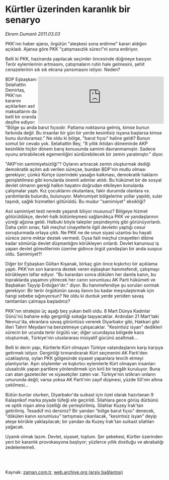 # Kürtler üzerinden karanlık bir senaryo

*Ekrem Dumanlı 2011.03.03*

<td class="columnist-detail">
<p>PKK'nın haber ajansı, örgütün "ateşkesi sona erdirme" kararı aldığını açıkladı. Ajansa göre PKK "çatışmasızlık süreci"ni sona erdiriyor.</p>
<p>
<div id="haberMetinDiv">
<p>Belli ki PKK, haziranda yapılacak seçimler öncesinde düğmeye basıyor. Terör eylemlerinin artmasını, çatışmaların rutin hale gelmesini, şehit cenazelerinin sık sık ekrana yansımasını istiyor. Neden?
<p>
<iframe align="right" frameborder="0" hspace="0" scrolling="no" src="http://web.archive.org/web/20110405120359if_/http://www.kure.tv/VideoEmbed?ID=85419" width="400"><p><a href="http://web.archive.org/web/20110405120359/http://www.kure.tv/haber/210-sesli-gazete/ekrem-dumanli-kurtler-uzerinden-karanlik-bir-senaryo/278-Bolum/85419/&amp;embeddedplayer=v1" rel="nofollow">Ekrem Dumanlı - Kürtler üzerinden karanlık bir senaryo</a></p></iframe>
<p>BDP Eşbaşkanı Selahattin Demirtaş, PKK'nın kararını açıklarken asıl maksatlarını da belli bir oranda deşifre ediyor: "Bölge şu anda barut fıçısıdır. Patlama noktasına gelmiş, kimse bunun farkında değil. Bu insanlar bir gün bir yerde kesintisiz isyana başlarsa kimse bunu durduramaz." Ne oldu ki bölge, "barut fıçısı" haline geldi? Bunun somut bir cevabı yok. Selahattin Bey, "8 yıllık iktidarı döneminde AKP kesinlikle hiçbir dönem barış konusunda samimi davranmamıştır. Sadece oyunu artırabilecek egemenliğini sürdürebilecek bir zemin yaratmıştır." diyor.
<p>"AKP'nin samimiyetsizliği"? Oylarını artıracak zemin oluşturmak dediği demokratik açılım adı verilen süreçse, bundan BDP'nin mutlu olması gerekiyor; çünkü Kürtçe üzerindeki yasağın kalkması, demokratik hakların genişletilmesi gibi konularda önemli adımlar atıldı. Bu hükümet bir de sosyal devlet olmanın gereği halkın hayatını doğrudan etkileyen konularda çalışmalar yaptı. Kız çocuklarını okutanlara, fakir durumda olanlara vs. yardımlarda bulundu, bulunuyor. Mahrumiyet bölgelerine yollar yapıldı, sular taşındı, sağlık hizmetleri götürüldü. Bu mudur "samimiyet" eksikliği?
<p>Asıl samimiyet testi nerede yaşandı biliyor musunuz? Bölgeye hizmet götürüldükçe, devlet-halk bütünleşmesi sağlandıkça PKK ve yandaşlarının yüreği ağzına geldi. Halbuki böyle talepler peşindeymiş gibi görünüyorlardı. Daha çetin sınav, faili meçhul cinayetlerle ilgili devletin yaptığı cesur soruşturmada ortaya çıktı. Ne PKK ne de onun siyasi uzantısı bu hayati sürece zerre miktar destek vermedi. Oysa faili meçhul cinayetleri dibine kadar sömürüp devlet düşmanlığını körükleyen onlardı. Devlet kanunsuz iş yapan devlet görevlilerinin üzerine gidince örgüt yandaşları bir anda suspus oldu. Samimiyet?!
<p>Diğer bir Eşbaşkan Gültan Kışanak, birkaç gün önce kışkırtıcı bir açıklama yaptı. PKK'nın son kararına destek veren eşbaşkan hanımefendi, çatışmayı körükleyen laflar ediyor. "Bu karardan sonra dökülen her damla kanın, bu topraklarda yaşamını yitirecek her canın sorumlusu AK Parti hükümeti ve Başbakan Tayyip Erdoğan'dır." diyor. Bu hanımefendiye şu soruları sormak gerekiyor: Bir terör örgütünün savaş ilanını bu kadar meşrulaştırmak için hangi sebebe sığınıyorsun? Ne oldu ki durduk yerde yeniden savaş tamtamları çalmaya başladınız?
<p>PKK'nın stratejisi üç aşağı beş yukarı belli oldu. 8 Mart Dünya Kadınlar Günü'nü bahane edip gerginliği sokağa taşıyacaklar. Ardından 21 Mart'taki Nevruz'da, ekranlara savaş görüntüsü vererek Diyarbakır gibi, Hakkari gibi illeri Tahrir Meydanı'na benzetmeye çalışacaklar. "Kesintisiz isyan" dedikleri sürecin bir ucunda terör örgütü var; diğer ucundaysa bölgede kaos oluşturmak, Türkiye'nin uluslararası inisiyatif gücünü azaltmak...
<p>Belli ki derin yapı, Kürtlerle Kürt olmayan Türkiye vatandaşlarını karşı karşıya getirmek istiyor. Gerginliği tırmandırarak Kürt seçmenini AK Parti'den uzaklaştırıp, oyları PKK gölgesinde siyaset yapanlara tevcih etmeyi planlıyorlar. Aşırı söylemler ve kışkırtıcı eylemlerle Kürt olmayan insanları ulusalcılık yapan partilere yönlendirmek için kirli bir tezgâh kuruluyor. Buna can atan gazeteciler ve siyasetçiler zaten var. Türkiye'nin istikrarı onların umurunda değil; varsa yoksa AK Parti'nin zayıf düşmesi, yüzde 50'nin altına çekilmesi...
<p>Bütün bunlar olurken, Diyarbakır'da suikast için özel olarak hazırlanan 9 Kalaşnikof marka piyade tüfeği ele geçirildi. Silahlara gece görüş dürbünü ve optik nişan alma özelliği de yerleştirilmiş. Silahlar Kuzey Irak'tan getirilmiş. Tesadüf mü dersiniz? Bir yandan "bölge barut fıçısı" denecek, "dökülen kanın sorumlusu" tartışması çıkarılacak, "kesintisiz isyan" deyip ateşe körükle yaklaşılacak; bir yandan da Kuzey Irak'tan suikast silahları yağacak.
<p>Uyanık olmak lazım. Devlet, siyaset, toplum. Şer şebekesi, Kürtler üzerinden yeni bir karanlık provokasyona başlıyor; yüzlerce yıllık dostluğu ve akrabalığı zedelememeli. </p></p></p></p></p></p></p></p></p></p></div>
</p>


<p><br>
		 </br></p></td>

Kaynak: [zaman.com.tr](http://zaman.com.tr/yazar.do?yazino=1101515), [web.archive.org (arşiv bağlantısı)](http://web.archive.org/web/20110405120359/http://zaman.com.tr:80/yazar.do?yazino=1101515)
